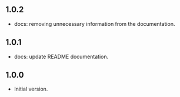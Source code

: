 ## 1.0.2

- docs: removing unnecessary information from the documentation.

## 1.0.1

- docs: update README documentation.

## 1.0.0

- Initial version.
